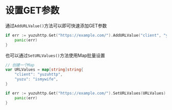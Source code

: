 # 设置GET参数
通过`AddURLValue()`方法可以即可快速添加GET参数
```go
if err := yuzuhttp.Get("https://example.com/").AddURLValue("client", "yuzuhttp").AddURLValue("yuzu", "ismywife").Do().Error; err != nil {
    panic(err)
}
```

也可以通过`SetURLValues()`方法使用Map批量设置
```go
// 创建一个Map
var URLValues = map[string]string{
    "client": "yuzuhttp",
    "yuzu": "ismywife",
}

if err := yuzuhttp.Get("https://example.com/").SetURLValues(URLValues).Do().Error; err != nil {
    panic(err)
}
```